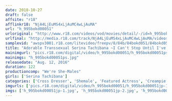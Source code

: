 ```yaml
---
date: 2018-10-27
draft: false
affsite: "r18"
afflinkr18: "NjA4LjEuMS4xLjAuMC4wLjAuMA"
url: "h_995bokd00051"
urloriginal: "http://www.r18.com/videos/vod/movies/detail/-/id=h_995bokd00051"
urlfinal: "http://media.r18.com/track/NjA4LjEuMS4xLjAuMC4wLjAuMA/videos/vod/movies/detail/-/id=h_995bokd00051"
samplevid: "awspv3001.r18.com/litevideo/freepv/8/84b/84bokd051/84bokd051_dmb_w.mp4"
title: "Adorable Transsexual Serina Tachibana ~I Can't Stop Until I've Blown 10 Loads~"
mainimgurl: "pics.r18.com/digital/video/h_995bokd00051/h_995bokd00051ps.jpg"
mainimgs: "h_995bokd00051ps.jpg"
releasedate: "Aug. 12, 2016"
duration: 122
productioncomp: "We're She-Males"
girls: ['Serina Tachibana']
categories: ['Cross Dresser', 'Shemale', 'Featured Actress', 'Creampie', 'Huge Dick - Large Dick', 'Hi-Def']
imgurls: ['pics.r18.com/digital/video/h_995bokd00051/h_995bokd00051jp-1.jpg', 'pics.r18.com/digital/video/h_995bokd00051/h_995bokd00051jp-2.jpg', 'pics.r18.com/digital/video/h_995bokd00051/h_995bokd00051jp-3.jpg', 'pics.r18.com/digital/video/h_995bokd00051/h_995bokd00051jp-4.jpg', 'pics.r18.com/digital/video/h_995bokd00051/h_995bokd00051jp-5.jpg', 'pics.r18.com/digital/video/h_995bokd00051/h_995bokd00051jp-6.jpg', 'pics.r18.com/digital/video/h_995bokd00051/h_995bokd00051jp-7.jpg', 'pics.r18.com/digital/video/h_995bokd00051/h_995bokd00051jp-8.jpg', 'pics.r18.com/digital/video/h_995bokd00051/h_995bokd00051jp-9.jpg', 'pics.r18.com/digital/video/h_995bokd00051/h_995bokd00051jp-10.jpg', 'pics.r18.com/digital/video/h_995bokd00051/h_995bokd00051jp-11.jpg', 'pics.r18.com/digital/video/h_995bokd00051/h_995bokd00051jp-12.jpg', 'pics.r18.com/digital/video/h_995bokd00051/h_995bokd00051jp-13.jpg', 'pics.r18.com/digital/video/h_995bokd00051/h_995bokd00051jp-14.jpg', 'pics.r18.com/digital/video/h_995bokd00051/h_995bokd00051jp-15.jpg', 'pics.r18.com/digital/video/h_995bokd00051/h_995bokd00051jp-16.jpg', 'pics.r18.com/digital/video/h_995bokd00051/h_995bokd00051jp-17.jpg', 'pics.r18.com/digital/video/h_995bokd00051/h_995bokd00051jp-18.jpg', 'pics.r18.com/digital/video/h_995bokd00051/h_995bokd00051jp-19.jpg', 'pics.r18.com/digital/video/h_995bokd00051/h_995bokd00051jp-20.jpg']
imgs: ['h_995bokd00051jp-1.jpg', 'h_995bokd00051jp-2.jpg', 'h_995bokd00051jp-3.jpg', 'h_995bokd00051jp-4.jpg', 'h_995bokd00051jp-5.jpg', 'h_995bokd00051jp-6.jpg', 'h_995bokd00051jp-7.jpg', 'h_995bokd00051jp-8.jpg', 'h_995bokd00051jp-9.jpg', 'h_995bokd00051jp-10.jpg', 'h_995bokd00051jp-11.jpg', 'h_995bokd00051jp-12.jpg', 'h_995bokd00051jp-13.jpg', 'h_995bokd00051jp-14.jpg', 'h_995bokd00051jp-15.jpg', 'h_995bokd00051jp-16.jpg', 'h_995bokd00051jp-17.jpg', 'h_995bokd00051jp-18.jpg', 'h_995bokd00051jp-19.jpg', 'h_995bokd00051jp-20.jpg']
---
```

